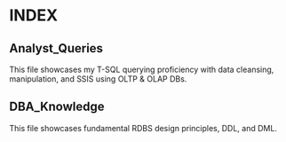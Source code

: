 # INDEX

## Analyst_Queries
This file showcases my T-SQL querying proficiency with data cleansing, manipulation, and SSIS using OLTP & OLAP DBs.

## DBA_Knowledge
This file showcases fundamental RDBS design principles, DDL, and DML. 


